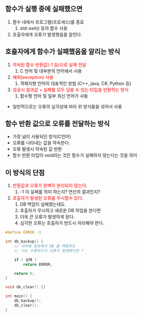 <style>
r { color: Red }
o { color: Orange }
g { color: Green }
</style>

## 함수가 실행 중에 실패했으면
1. 함수 내에서 프로그램(프로세스)를 종료
   1) std::exit() 등의 함수 사용
2. 호출자에게 오류가 발생했음을 알린다.

## 호출자에게 함수가 실패했음을 알리는 방식
1) <r>약속된 함수 반환값(-1 등)으로 실패 전달</r>
   1) C 언어 및 대부분의 언어에서 사용
2) <r>예외(exception) 사용</r>
   1) 객체지향 언어의 대표적인 방법 (C++, java, C#, Python 등) 
3) <r>성공시 결과값 + 실패를 모두 담을 수 있는 타입을 반환하는 방식</r>
   1) 함수형 언어 및 일부 최신 언어가 사용

- 일반적으로는 오류의 심각성에 따라 위 방식들을 섞어서 사용


## 함수 반환 값으로 오류를 전달하는 방식
- 가장 널리 사용되던 방식(C언어)
- 오류를 나타내는 값을 약속한다.
- 오류 발생시 약속된 값 반환
- 함수 반환 타입이 void라는 것은 함수가 실패하지 않는다는 것을 의미

## 이 방식의 단점
1) <r>반환값과 오류가 완벽히 분리되지 않는다.</r>
   1) -1 이 실패를 의미 하는지? 연산의 결과인지?
2) <r>호출자가 발생된 오류를 무시할수 있다.</r>
   1) DB 백업이 실패했는데도
   2) 호출자가 무시하고 새로운 DB 작업을 한다면
   3) 더욱 큰 오류가 발생하게 된다.
   4) 심각한 오류는 호출자가 반드시 처리해야 한다.

```c++
#define ERROR -1

int db_backup() {
	// 서버에 접속해서 DB 를 백업하는 
	// 기능 수행하다가 오류가 발생했다면 ?	

	if ( 실패 )
		return ERROR;

	return 0;
}

void db_clear() {}

int main() {
	db_backup();
	db_clear();
}
```